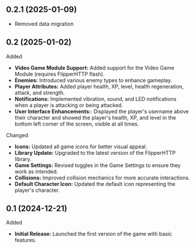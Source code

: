 ## 0.2.1 (2025-01-09)
- Removed data migration

## 0.2 (2025-01-02)
Added
- **Video Game Module Support:** Added support for the Video Game Module (requires FlipperHTTP flash).
- **Enemies:** Introduced various enemy types to enhance gameplay.
- **Player Attributes:** Added player health, XP, level, health regeneration, attack, and strength.
- **Notifications:** Implemented vibration, sound, and LED notifications when a player is attacking or being attacked.
- **User Interface Enhancements:**: Displayed the player's username above their character and showed the player's health, XP, and level in the bottom left corner of the screen, visible at all times.

Changed
- **Icons:** Updated all game icons for better visual appeal.
- **Library Update:** Upgraded to the latest version of the FlipperHTTP library.
- **Game Settings:** Revised toggles in the Game Settings to ensure they work as intended.
- **Collisions:** Improved collision mechanics for more accurate interactions.
- **Default Character Icon:** Updated the default icon representing the player's character.

## 0.1 (2024-12-21)
Added
- **Initial Release:** Launched the first version of the game with basic features.
